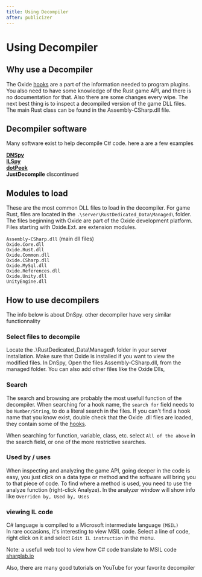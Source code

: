 ```yaml
---
title: Using Decompiler
after: publicizer
---
```


# Using Decompiler

## Why use a Decompiler

The Oxide <a href="/glossary#hooks" class="glossary-term">hooks</a> are a part of the information needed to program plugins. You also need to have some knowledge of the Rust game API, and there is no documentation for that. Also there are some changes every wipe. The next best thing is to inspect a decompiled version of the game DLL files. The main Rust class can be found in the Assembly-CSharp.dll file.

## Decompiler software

Many software exist to help decompile C# code. here a are a few examples

**[DNSpy](https://dnspy.org/)**  
**[ILSpy](https://github.com/icsharpcode/ILSpy/releases)**  
**[dotPeek](https://www.jetbrains.com/decompiler/)**  
**JustDecompile** discontinued

## Modules to load

These are the most common DLL files to load in the decompiler. For game Rust, files are located in the `.\server\RustDedicated_Data\Managed\` folder. The files beginning with Oxide are part of the Oxide development platform. Files starting with Oxide.Ext. are extension modules.

`Assembly-CSharp.dll` (main dll files)  
`Oxide.Core.dll`  
`Oxide.Rust.dll`  
`Oxide.Common.dll`  
`Oxide.CSharp.dll`  
`Oxide.MySql.dll`  
`Oxide.References.dll`  
`Oxide.Unity.dll`  
`UnityEngine.dll`

## How to use decompilers

The info below is about DnSpy. other decompiler have very similar functionnality

### Select files to decompile

Locate the .\RustDedicated_Data\Managed\ folder in your server installation. Make sure that Oxide is installed if you want to view the modified files.
In DnSpy, Open the files Assembly-CSharp.dll, from the managed folder. You can also add other files like the Oxide Dlls,

### Search

The search and browsing are probably the most usefull function of the decompiler.
When searching for a hook name, the `search for` field needs to be `Number/String`, to do a literal search in the files.
If you can't find a hook name that you know exist, double check that the Oxide .dll files are loaded, they contain some of the <a href="/glossary#hooks" class="glossary-term"><span class="glossary-term__word">hooks</span></a>.

When searching for function, variable, class, etc. select `All of the above` in the search field, or one of the more restrictive searches.

### Used by / uses

When inspecting and analyzing the game API, going deeper in the code is easy, you just click on a data type or method and the software will bring you to that piece of code.
To find where a method is used, you need to use the analyze function (right-click Analyze). In the analyzer window will show info like `Overriden by, Used by, Uses`

### viewing IL code

C# language is compiled to a Microsoft intermediate language `(MSIL)`  
In rare occasions, it's interesting to view MSIL code. Select a line of code, right click on it and select `Edit IL instruction` in the menu.

Note: a usefull web tool to view how C# code translate to MSIL code [sharplab.io](https://sharplab.io/)

Also, there are many good tutorials on YouTube for your favorite decompiler
